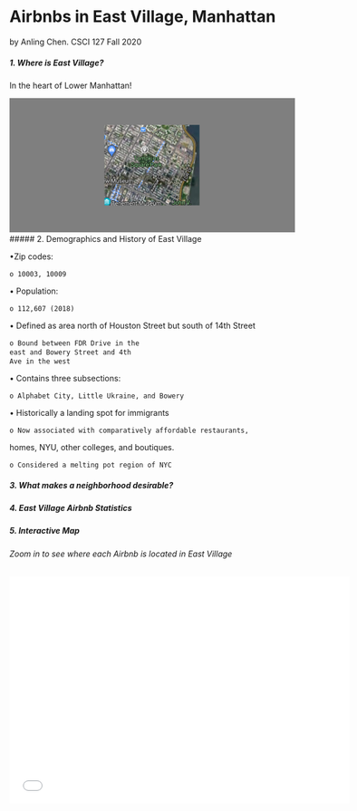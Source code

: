 # Airbnbs in East Village, Manhattan
by Anling Chen. CSCI 127 Fall 2020
##### 1. Where is East Village?

In the heart of Lower Manhattan!

<img src="Highlighted Region East Village.png" class="inline"/>
##### 2. Demographics and History of East Village

•Zip codes:

    o 10003, 10009

• Population:

    o 112,607 (2018)

• Defined as area north of Houston
Street but south of 14th Street

    o Bound between FDR Drive in the
    east and Bowery Street and 4th
    Ave in the west

• Contains three subsections:

    o Alphabet City, Little Ukraine, and Bowery

• Historically a landing spot for immigrants

    o Now associated with comparatively affordable restaurants,
  homes, NYU, other colleges, and boutiques.

    o Considered a melting pot region of NYC

##### 3. What makes a neighborhood desirable?
##### 4. East Village Airbnb Statistics 
##### 5. Interactive Map
###### Zoom in to see where each Airbnb is located in East Village
<iframe src="airbnblocations.html" width="600" height="400" frameborder="0" frameborder="0" marginwidth="0" marginheight="0" allowfullscreen></iframe>

